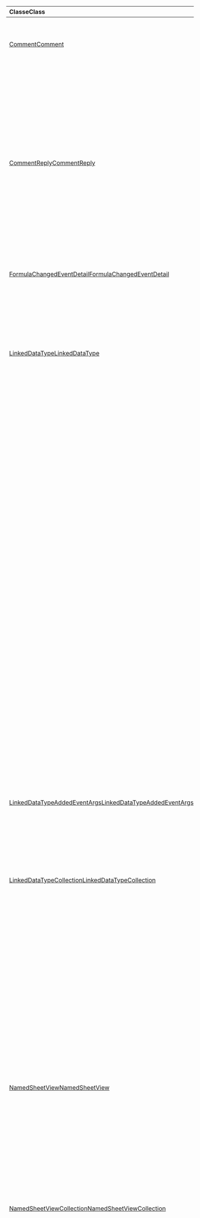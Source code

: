 | <span data-ttu-id="80b83-101">Classe</span><span class="sxs-lookup"><span data-stu-id="80b83-101">Class</span></span> | <span data-ttu-id="80b83-102">Campos</span><span class="sxs-lookup"><span data-stu-id="80b83-102">Fields</span></span> | <span data-ttu-id="80b83-103">Descrição</span><span class="sxs-lookup"><span data-stu-id="80b83-103">Description</span></span> |
|:---|:---|:---|
|[<span data-ttu-id="80b83-104">Comment</span><span class="sxs-lookup"><span data-stu-id="80b83-104">Comment</span></span>](/javascript/api/excel/excel.comment)|[<span data-ttu-id="80b83-105">assignTask(email: string)</span><span class="sxs-lookup"><span data-stu-id="80b83-105">assignTask(email: string)</span></span>](/javascript/api/excel/excel.comment#assigntask-email-)|<span data-ttu-id="80b83-106">Atribui a tarefa anexada ao comentário ao usuário determinado como o único destinatário.</span><span class="sxs-lookup"><span data-stu-id="80b83-106">Assigns the task attached to the comment to the given user as the sole assignee.</span></span>|
||[<span data-ttu-id="80b83-107">getTask()</span><span class="sxs-lookup"><span data-stu-id="80b83-107">getTask()</span></span>](/javascript/api/excel/excel.comment#gettask--)|<span data-ttu-id="80b83-108">Obtém a tarefa associada a este comentário.</span><span class="sxs-lookup"><span data-stu-id="80b83-108">Gets the task associated with this comment.</span></span>|
||[<span data-ttu-id="80b83-109">getTaskOrNullObject()</span><span class="sxs-lookup"><span data-stu-id="80b83-109">getTaskOrNullObject()</span></span>](/javascript/api/excel/excel.comment#gettaskornullobject--)|<span data-ttu-id="80b83-110">Obtém a tarefa associada a este comentário.</span><span class="sxs-lookup"><span data-stu-id="80b83-110">Gets the task associated with this comment.</span></span>|
|[<span data-ttu-id="80b83-111">CommentReply</span><span class="sxs-lookup"><span data-stu-id="80b83-111">CommentReply</span></span>](/javascript/api/excel/excel.commentreply)|[<span data-ttu-id="80b83-112">assignTask(email: string)</span><span class="sxs-lookup"><span data-stu-id="80b83-112">assignTask(email: string)</span></span>](/javascript/api/excel/excel.commentreply#assigntask-email-)|<span data-ttu-id="80b83-113">Atribui a tarefa anexada ao comentário ao usuário determinado como o único destinatário.</span><span class="sxs-lookup"><span data-stu-id="80b83-113">Assigns the task attached to the comment to the given user as the sole assignee.</span></span>|
||[<span data-ttu-id="80b83-114">getTask()</span><span class="sxs-lookup"><span data-stu-id="80b83-114">getTask()</span></span>](/javascript/api/excel/excel.commentreply#gettask--)|<span data-ttu-id="80b83-115">Obtém a tarefa associada a este comentário.</span><span class="sxs-lookup"><span data-stu-id="80b83-115">Gets the task associated with this comment.</span></span>|
||[<span data-ttu-id="80b83-116">getTaskOrNullObject()</span><span class="sxs-lookup"><span data-stu-id="80b83-116">getTaskOrNullObject()</span></span>](/javascript/api/excel/excel.commentreply#gettaskornullobject--)|<span data-ttu-id="80b83-117">Obtém a tarefa associada a este comentário.</span><span class="sxs-lookup"><span data-stu-id="80b83-117">Gets the task associated with this comment.</span></span>|
|[<span data-ttu-id="80b83-118">FormulaChangedEventDetail</span><span class="sxs-lookup"><span data-stu-id="80b83-118">FormulaChangedEventDetail</span></span>](/javascript/api/excel/excel.formulachangedeventdetail)|[<span data-ttu-id="80b83-119">cellAddress</span><span class="sxs-lookup"><span data-stu-id="80b83-119">cellAddress</span></span>](/javascript/api/excel/excel.formulachangedeventdetail#celladdress)|<span data-ttu-id="80b83-120">O endereço da célula que contém a fórmula alterada.</span><span class="sxs-lookup"><span data-stu-id="80b83-120">The address of the cell that contains the changed formula.</span></span>|
||[<span data-ttu-id="80b83-121">previousFormula</span><span class="sxs-lookup"><span data-stu-id="80b83-121">previousFormula</span></span>](/javascript/api/excel/excel.formulachangedeventdetail#previousformula)|<span data-ttu-id="80b83-122">Representa a fórmula anterior, antes de ter sido alterada.</span><span class="sxs-lookup"><span data-stu-id="80b83-122">Represents the previous formula, before it was changed.</span></span>|
|[<span data-ttu-id="80b83-123">LinkedDataType</span><span class="sxs-lookup"><span data-stu-id="80b83-123">LinkedDataType</span></span>](/javascript/api/excel/excel.linkeddatatype)|[<span data-ttu-id="80b83-124">dataProvider</span><span class="sxs-lookup"><span data-stu-id="80b83-124">dataProvider</span></span>](/javascript/api/excel/excel.linkeddatatype#dataprovider)|<span data-ttu-id="80b83-125">O nome do provedor de dados para o tipo de dados vinculado.</span><span class="sxs-lookup"><span data-stu-id="80b83-125">The name of the data provider for the linked data type.</span></span>|
||[<span data-ttu-id="80b83-126">lastRefreshed</span><span class="sxs-lookup"><span data-stu-id="80b83-126">lastRefreshed</span></span>](/javascript/api/excel/excel.linkeddatatype#lastrefreshed)|<span data-ttu-id="80b83-127">A data e a hora do fuso horário local desde que a agenda foi aberta quando o tipo de dados vinculados foi atualizado pela última vez.</span><span class="sxs-lookup"><span data-stu-id="80b83-127">The local time-zone date and time since the workbook was opened when the linked data type was last refreshed.</span></span>|
||[<span data-ttu-id="80b83-128">name</span><span class="sxs-lookup"><span data-stu-id="80b83-128">name</span></span>](/javascript/api/excel/excel.linkeddatatype#name)|<span data-ttu-id="80b83-129">O nome do tipo de dados vinculados.</span><span class="sxs-lookup"><span data-stu-id="80b83-129">The name of the linked data type.</span></span>|
||[<span data-ttu-id="80b83-130">periodicRefreshInterval</span><span class="sxs-lookup"><span data-stu-id="80b83-130">periodicRefreshInterval</span></span>](/javascript/api/excel/excel.linkeddatatype#periodicrefreshinterval)|<span data-ttu-id="80b83-131">A frequência, em segundos, na qual o tipo de dados vinculados é atualizado se `refreshMode` estiver definido como "Periódico".</span><span class="sxs-lookup"><span data-stu-id="80b83-131">The frequency, in seconds, at which the linked data type is refreshed if `refreshMode` is set to "Periodic".</span></span>|
||[<span data-ttu-id="80b83-132">refreshMode</span><span class="sxs-lookup"><span data-stu-id="80b83-132">refreshMode</span></span>](/javascript/api/excel/excel.linkeddatatype#refreshmode)|<span data-ttu-id="80b83-133">O mecanismo pelo qual os dados para o tipo de dados vinculados são recuperados.</span><span class="sxs-lookup"><span data-stu-id="80b83-133">The mechanism by which the data for the linked data type is retrieved.</span></span>|
||[<span data-ttu-id="80b83-134">serviceId</span><span class="sxs-lookup"><span data-stu-id="80b83-134">serviceId</span></span>](/javascript/api/excel/excel.linkeddatatype#serviceid)|<span data-ttu-id="80b83-135">A ID exclusiva do tipo de dados vinculados.</span><span class="sxs-lookup"><span data-stu-id="80b83-135">The unique id of the linked data type.</span></span>|
||[<span data-ttu-id="80b83-136">supportedRefreshModes</span><span class="sxs-lookup"><span data-stu-id="80b83-136">supportedRefreshModes</span></span>](/javascript/api/excel/excel.linkeddatatype#supportedrefreshmodes)|<span data-ttu-id="80b83-137">Retorna uma matriz com todos os modos de atualização suportados pelo tipo de dados vinculados.</span><span class="sxs-lookup"><span data-stu-id="80b83-137">Returns an array with all the refresh modes supported by the linked data type.</span></span>|
||[<span data-ttu-id="80b83-138">requestRefresh()</span><span class="sxs-lookup"><span data-stu-id="80b83-138">requestRefresh()</span></span>](/javascript/api/excel/excel.linkeddatatype#requestrefresh--)|<span data-ttu-id="80b83-139">Faz uma solicitação para atualizar o tipo de dados vinculados.</span><span class="sxs-lookup"><span data-stu-id="80b83-139">Makes a request to refresh the linked data type.</span></span>|
||[<span data-ttu-id="80b83-140">requestSetRefreshMode(refreshMode: Excel.LinkedDataTypeRefreshMode)</span><span class="sxs-lookup"><span data-stu-id="80b83-140">requestSetRefreshMode(refreshMode: Excel.LinkedDataTypeRefreshMode)</span></span>](/javascript/api/excel/excel.linkeddatatype#requestsetrefreshmode-refreshmode-)|<span data-ttu-id="80b83-141">Faz uma solicitação para alterar o modo de atualização para esse tipo de dados vinculados.</span><span class="sxs-lookup"><span data-stu-id="80b83-141">Makes a request to change the refresh mode for this linked data type.</span></span>|
|[<span data-ttu-id="80b83-142">LinkedDataTypeAddedEventArgs</span><span class="sxs-lookup"><span data-stu-id="80b83-142">LinkedDataTypeAddedEventArgs</span></span>](/javascript/api/excel/excel.linkeddatatypeaddedeventargs)|[<span data-ttu-id="80b83-143">serviceId</span><span class="sxs-lookup"><span data-stu-id="80b83-143">serviceId</span></span>](/javascript/api/excel/excel.linkeddatatypeaddedeventargs#serviceid)|<span data-ttu-id="80b83-144">A ID exclusiva do novo tipo de dados vinculados.</span><span class="sxs-lookup"><span data-stu-id="80b83-144">The unique id of the new linked data type.</span></span>|
||[<span data-ttu-id="80b83-145">source</span><span class="sxs-lookup"><span data-stu-id="80b83-145">source</span></span>](/javascript/api/excel/excel.linkeddatatypeaddedeventargs#source)|<span data-ttu-id="80b83-146">Obtém a origem do evento.</span><span class="sxs-lookup"><span data-stu-id="80b83-146">Gets the source of the event.</span></span>|
||[<span data-ttu-id="80b83-147">tipo</span><span class="sxs-lookup"><span data-stu-id="80b83-147">type</span></span>](/javascript/api/excel/excel.linkeddatatypeaddedeventargs#type)|<span data-ttu-id="80b83-148">Obtém o tipo do evento.</span><span class="sxs-lookup"><span data-stu-id="80b83-148">Gets the type of the event.</span></span>|
|[<span data-ttu-id="80b83-149">LinkedDataTypeCollection</span><span class="sxs-lookup"><span data-stu-id="80b83-149">LinkedDataTypeCollection</span></span>](/javascript/api/excel/excel.linkeddatatypecollection)|[<span data-ttu-id="80b83-150">getCount()</span><span class="sxs-lookup"><span data-stu-id="80b83-150">getCount()</span></span>](/javascript/api/excel/excel.linkeddatatypecollection#getcount--)|<span data-ttu-id="80b83-151">Obtém o número de tipos de dados vinculados na coleção.</span><span class="sxs-lookup"><span data-stu-id="80b83-151">Gets the number of linked data types in the collection.</span></span>|
||[<span data-ttu-id="80b83-152">getItem(key: number)</span><span class="sxs-lookup"><span data-stu-id="80b83-152">getItem(key: number)</span></span>](/javascript/api/excel/excel.linkeddatatypecollection#getitem-key-)|<span data-ttu-id="80b83-153">Obtém um tipo de dados vinculados por ID de serviço.</span><span class="sxs-lookup"><span data-stu-id="80b83-153">Gets a linked data type by service id.</span></span>|
||[<span data-ttu-id="80b83-154">getItemAt(index: number)</span><span class="sxs-lookup"><span data-stu-id="80b83-154">getItemAt(index: number)</span></span>](/javascript/api/excel/excel.linkeddatatypecollection#getitemat-index-)|<span data-ttu-id="80b83-155">Obtém um tipo de dados vinculados pelo índice na coleção.</span><span class="sxs-lookup"><span data-stu-id="80b83-155">Gets a linked data type by its index in the collection.</span></span>|
||[<span data-ttu-id="80b83-156">getItemOrNullObject(key: number)</span><span class="sxs-lookup"><span data-stu-id="80b83-156">getItemOrNullObject(key: number)</span></span>](/javascript/api/excel/excel.linkeddatatypecollection#getitemornullobject-key-)|<span data-ttu-id="80b83-157">Obtém um tipo de dados vinculados por id.</span><span class="sxs-lookup"><span data-stu-id="80b83-157">Gets a linked data type by id.</span></span>|
||[<span data-ttu-id="80b83-158">items</span><span class="sxs-lookup"><span data-stu-id="80b83-158">items</span></span>](/javascript/api/excel/excel.linkeddatatypecollection#items)|<span data-ttu-id="80b83-159">Obtém os itens filhos carregados nesta coleção.</span><span class="sxs-lookup"><span data-stu-id="80b83-159">Gets the loaded child items in this collection.</span></span>|
||[<span data-ttu-id="80b83-160">requestRefreshAll()</span><span class="sxs-lookup"><span data-stu-id="80b83-160">requestRefreshAll()</span></span>](/javascript/api/excel/excel.linkeddatatypecollection#requestrefreshall--)|<span data-ttu-id="80b83-161">Faz uma solicitação para atualizar todos os tipos de dados vinculados na coleção.</span><span class="sxs-lookup"><span data-stu-id="80b83-161">Makes a request to refresh all the linked data types in the collection.</span></span>|
|[<span data-ttu-id="80b83-162">NamedSheetView</span><span class="sxs-lookup"><span data-stu-id="80b83-162">NamedSheetView</span></span>](/javascript/api/excel/excel.namedsheetview)|[<span data-ttu-id="80b83-163">activate()</span><span class="sxs-lookup"><span data-stu-id="80b83-163">activate()</span></span>](/javascript/api/excel/excel.namedsheetview#activate--)|<span data-ttu-id="80b83-164">Ativa esse modo de exibição de planilha.</span><span class="sxs-lookup"><span data-stu-id="80b83-164">Activates this sheet view.</span></span>|
||[<span data-ttu-id="80b83-165">delete()</span><span class="sxs-lookup"><span data-stu-id="80b83-165">delete()</span></span>](/javascript/api/excel/excel.namedsheetview#delete--)|<span data-ttu-id="80b83-166">Remove a exibição de planilha da planilha.</span><span class="sxs-lookup"><span data-stu-id="80b83-166">Removes the sheet view from the worksheet.</span></span>|
||[<span data-ttu-id="80b83-167">duplicate(name?: string)</span><span class="sxs-lookup"><span data-stu-id="80b83-167">duplicate(name?: string)</span></span>](/javascript/api/excel/excel.namedsheetview#duplicate-name-)|<span data-ttu-id="80b83-168">Cria uma cópia dessa exibição de planilha.</span><span class="sxs-lookup"><span data-stu-id="80b83-168">Creates a copy of this sheet view.</span></span>|
||[<span data-ttu-id="80b83-169">name</span><span class="sxs-lookup"><span data-stu-id="80b83-169">name</span></span>](/javascript/api/excel/excel.namedsheetview#name)|<span data-ttu-id="80b83-170">Obtém ou define o nome do exibição de planilha.</span><span class="sxs-lookup"><span data-stu-id="80b83-170">Gets or sets the name of the sheet view.</span></span>|
|[<span data-ttu-id="80b83-171">NamedSheetViewCollection</span><span class="sxs-lookup"><span data-stu-id="80b83-171">NamedSheetViewCollection</span></span>](/javascript/api/excel/excel.namedsheetviewcollection)|[<span data-ttu-id="80b83-172">add(name: string)</span><span class="sxs-lookup"><span data-stu-id="80b83-172">add(name: string)</span></span>](/javascript/api/excel/excel.namedsheetviewcollection#add-name-)|<span data-ttu-id="80b83-173">Cria um novo exibição de planilha com o nome determinado.</span><span class="sxs-lookup"><span data-stu-id="80b83-173">Creates a new sheet view with the given name.</span></span>|
||[<span data-ttu-id="80b83-174">enterTemporary()</span><span class="sxs-lookup"><span data-stu-id="80b83-174">enterTemporary()</span></span>](/javascript/api/excel/excel.namedsheetviewcollection#entertemporary--)|<span data-ttu-id="80b83-175">Cria e ativa um novo modo de exibição de planilha temporária.</span><span class="sxs-lookup"><span data-stu-id="80b83-175">Creates and activates a new temporary sheet view.</span></span>|
||[<span data-ttu-id="80b83-176">exit()</span><span class="sxs-lookup"><span data-stu-id="80b83-176">exit()</span></span>](/javascript/api/excel/excel.namedsheetviewcollection#exit--)|<span data-ttu-id="80b83-177">Sai da exibição de planilha ativa no momento.</span><span class="sxs-lookup"><span data-stu-id="80b83-177">Exits the currently active sheet view.</span></span>|
||[<span data-ttu-id="80b83-178">getActive()</span><span class="sxs-lookup"><span data-stu-id="80b83-178">getActive()</span></span>](/javascript/api/excel/excel.namedsheetviewcollection#getactive--)|<span data-ttu-id="80b83-179">Obtém o atual exibição de planilha ativa da planilha.</span><span class="sxs-lookup"><span data-stu-id="80b83-179">Gets the worksheet's currently active sheet view.</span></span>|
||[<span data-ttu-id="80b83-180">getCount()</span><span class="sxs-lookup"><span data-stu-id="80b83-180">getCount()</span></span>](/javascript/api/excel/excel.namedsheetviewcollection#getcount--)|<span data-ttu-id="80b83-181">Obtém o número de exibições de planilha nesta planilha.</span><span class="sxs-lookup"><span data-stu-id="80b83-181">Gets the number of sheet views in this worksheet.</span></span>|
||[<span data-ttu-id="80b83-182">getItem(key: string)</span><span class="sxs-lookup"><span data-stu-id="80b83-182">getItem(key: string)</span></span>](/javascript/api/excel/excel.namedsheetviewcollection#getitem-key-)|<span data-ttu-id="80b83-183">Obtém um exibição de planilha usando seu nome.</span><span class="sxs-lookup"><span data-stu-id="80b83-183">Gets a sheet view using its name.</span></span>|
||[<span data-ttu-id="80b83-184">getItemAt(index: number)</span><span class="sxs-lookup"><span data-stu-id="80b83-184">getItemAt(index: number)</span></span>](/javascript/api/excel/excel.namedsheetviewcollection#getitemat-index-)|<span data-ttu-id="80b83-185">Obtém um exibição de planilha pelo índice na coleção.</span><span class="sxs-lookup"><span data-stu-id="80b83-185">Gets a sheet view by its index in the collection.</span></span>|
||[<span data-ttu-id="80b83-186">items</span><span class="sxs-lookup"><span data-stu-id="80b83-186">items</span></span>](/javascript/api/excel/excel.namedsheetviewcollection#items)|<span data-ttu-id="80b83-187">Obtém os itens filhos carregados nesta coleção.</span><span class="sxs-lookup"><span data-stu-id="80b83-187">Gets the loaded child items in this collection.</span></span>|
|[<span data-ttu-id="80b83-188">PivotLayout</span><span class="sxs-lookup"><span data-stu-id="80b83-188">PivotLayout</span></span>](/javascript/api/excel/excel.pivotlayout)|[<span data-ttu-id="80b83-189">altTextDescription</span><span class="sxs-lookup"><span data-stu-id="80b83-189">altTextDescription</span></span>](/javascript/api/excel/excel.pivotlayout#alttextdescription)|<span data-ttu-id="80b83-190">A descrição de texto alt da tabela dinâmica.</span><span class="sxs-lookup"><span data-stu-id="80b83-190">The alt text description of the PivotTable.</span></span>|
||[<span data-ttu-id="80b83-191">altTextTitle</span><span class="sxs-lookup"><span data-stu-id="80b83-191">altTextTitle</span></span>](/javascript/api/excel/excel.pivotlayout#alttexttitle)|<span data-ttu-id="80b83-192">O título do texto alt da tabela dinâmica.</span><span class="sxs-lookup"><span data-stu-id="80b83-192">The alt text title of the PivotTable.</span></span>|
||[<span data-ttu-id="80b83-193">displayBlankLineAfterEachItem(display: boolean)</span><span class="sxs-lookup"><span data-stu-id="80b83-193">displayBlankLineAfterEachItem(display: boolean)</span></span>](/javascript/api/excel/excel.pivotlayout#displayblanklineaftereachitem-display-)|<span data-ttu-id="80b83-194">Define se uma linha em branco deve ou não ser exibida após cada item.</span><span class="sxs-lookup"><span data-stu-id="80b83-194">Sets whether or not to display a blank line after each item.</span></span>|
||[<span data-ttu-id="80b83-195">emptyCellText</span><span class="sxs-lookup"><span data-stu-id="80b83-195">emptyCellText</span></span>](/javascript/api/excel/excel.pivotlayout#emptycelltext)|<span data-ttu-id="80b83-196">O texto que é preenchido automaticamente em qualquer célula vazia na tabela dinâmica se `fillEmptyCells == true` .</span><span class="sxs-lookup"><span data-stu-id="80b83-196">The text that is automatically filled into any empty cell in the PivotTable if `fillEmptyCells == true`.</span></span>|
||[<span data-ttu-id="80b83-197">fillEmptyCells</span><span class="sxs-lookup"><span data-stu-id="80b83-197">fillEmptyCells</span></span>](/javascript/api/excel/excel.pivotlayout#fillemptycells)|<span data-ttu-id="80b83-198">Especifica se as células vazias na tabela dinâmica devem ser preenchidas com o `emptyCellText` valor de .</span><span class="sxs-lookup"><span data-stu-id="80b83-198">Specifies whether empty cells in the PivotTable should be populated with the `emptyCellText`.</span></span>|
||[<span data-ttu-id="80b83-199">getCell(dataHierarchy: DataPivotHierarchy \| string, rowItems: Array<PivotItem \| string>, columnItems: Array<PivotItem \| string>)</span><span class="sxs-lookup"><span data-stu-id="80b83-199">getCell(dataHierarchy: DataPivotHierarchy \| string, rowItems: Array<PivotItem \| string>, columnItems: Array<PivotItem \| string>)</span></span>](/javascript/api/excel/excel.pivotlayout#getcell-datahierarchy--rowitems--columnitems-)|<span data-ttu-id="80b83-200">Obtém uma célula exclusiva na tabela dinâmica com base em uma hierarquia de dados, bem como os itens de linha e coluna de suas respectivas hierarquias.</span><span class="sxs-lookup"><span data-stu-id="80b83-200">Gets a unique cell in the PivotTable based on a data hierarchy and the row and column items of their respective hierarchies.</span></span>|
||[<span data-ttu-id="80b83-201">pivotStyle</span><span class="sxs-lookup"><span data-stu-id="80b83-201">pivotStyle</span></span>](/javascript/api/excel/excel.pivotlayout#pivotstyle)|<span data-ttu-id="80b83-202">O estilo aplicado à tabela dinâmica.</span><span class="sxs-lookup"><span data-stu-id="80b83-202">The style applied to the PivotTable.</span></span>|
||[<span data-ttu-id="80b83-203">repeatAllItemLabels(repeatLabels: boolean)</span><span class="sxs-lookup"><span data-stu-id="80b83-203">repeatAllItemLabels(repeatLabels: boolean)</span></span>](/javascript/api/excel/excel.pivotlayout#repeatallitemlabels-repeatlabels-)|<span data-ttu-id="80b83-204">Define a configuração "repetir todos os rótulos de item" em todos os campos da tabela dinâmica.</span><span class="sxs-lookup"><span data-stu-id="80b83-204">Sets the "repeat all item labels" setting across all fields in the PivotTable.</span></span>|
||[<span data-ttu-id="80b83-205">setStyle(style: string \| PivotTableStyle \| BuiltInPivotTableStyle)</span><span class="sxs-lookup"><span data-stu-id="80b83-205">setStyle(style: string \| PivotTableStyle \| BuiltInPivotTableStyle)</span></span>](/javascript/api/excel/excel.pivotlayout#setstyle-style-)|<span data-ttu-id="80b83-206">Define o estilo aplicado à tabela dinâmica.</span><span class="sxs-lookup"><span data-stu-id="80b83-206">Sets the style applied to the PivotTable.</span></span>|
||[<span data-ttu-id="80b83-207">showFieldHeaders</span><span class="sxs-lookup"><span data-stu-id="80b83-207">showFieldHeaders</span></span>](/javascript/api/excel/excel.pivotlayout#showfieldheaders)|<span data-ttu-id="80b83-208">Especifica se a Tabela Dinâmica exibirá os headers de campo (legendas de campo e lista de lista de inspeções de filtro).</span><span class="sxs-lookup"><span data-stu-id="80b83-208">Specifies whether the PivotTable displays field headers (field captions and filter drop-downs).</span></span>|
|[<span data-ttu-id="80b83-209">PivotTable</span><span class="sxs-lookup"><span data-stu-id="80b83-209">PivotTable</span></span>](/javascript/api/excel/excel.pivottable)|[<span data-ttu-id="80b83-210">refreshOnOpen</span><span class="sxs-lookup"><span data-stu-id="80b83-210">refreshOnOpen</span></span>](/javascript/api/excel/excel.pivottable#refreshonopen)|<span data-ttu-id="80b83-211">Especifica se a tabela dinâmica será atualizada quando a agenda for aberta.</span><span class="sxs-lookup"><span data-stu-id="80b83-211">Specifies whether the PivotTable refreshes when the workbook opens.</span></span>|
|[<span data-ttu-id="80b83-212">Range</span><span class="sxs-lookup"><span data-stu-id="80b83-212">Range</span></span>](/javascript/api/excel/excel.range)|[<span data-ttu-id="80b83-213">getPrecedents()</span><span class="sxs-lookup"><span data-stu-id="80b83-213">getPrecedents()</span></span>](/javascript/api/excel/excel.range#getprecedents--)|<span data-ttu-id="80b83-214">Retorna um objeto que representa o intervalo que contém todos os precedentes de uma célula na mesma planilha ou `WorkbookRangeAreas` em várias planilhas.</span><span class="sxs-lookup"><span data-stu-id="80b83-214">Returns a `WorkbookRangeAreas` object that represents the range containing all the precedents of a cell in same worksheet or in multiple worksheets.</span></span>|
|[<span data-ttu-id="80b83-215">RefreshModeChangedEventArgs</span><span class="sxs-lookup"><span data-stu-id="80b83-215">RefreshModeChangedEventArgs</span></span>](/javascript/api/excel/excel.refreshmodechangedeventargs)|[<span data-ttu-id="80b83-216">refreshMode</span><span class="sxs-lookup"><span data-stu-id="80b83-216">refreshMode</span></span>](/javascript/api/excel/excel.refreshmodechangedeventargs#refreshmode)|<span data-ttu-id="80b83-217">O modo de atualização de tipo de dados vinculados.</span><span class="sxs-lookup"><span data-stu-id="80b83-217">The linked data type refresh mode.</span></span>|
||[<span data-ttu-id="80b83-218">serviceId</span><span class="sxs-lookup"><span data-stu-id="80b83-218">serviceId</span></span>](/javascript/api/excel/excel.refreshmodechangedeventargs#serviceid)|<span data-ttu-id="80b83-219">A ID exclusiva do objeto cujo modo de atualização foi alterado.</span><span class="sxs-lookup"><span data-stu-id="80b83-219">The unique id of the object whose refresh mode was changed.</span></span>|
||[<span data-ttu-id="80b83-220">source</span><span class="sxs-lookup"><span data-stu-id="80b83-220">source</span></span>](/javascript/api/excel/excel.refreshmodechangedeventargs#source)|<span data-ttu-id="80b83-221">Obtém a origem do evento.</span><span class="sxs-lookup"><span data-stu-id="80b83-221">Gets the source of the event.</span></span>|
||[<span data-ttu-id="80b83-222">tipo</span><span class="sxs-lookup"><span data-stu-id="80b83-222">type</span></span>](/javascript/api/excel/excel.refreshmodechangedeventargs#type)|<span data-ttu-id="80b83-223">Obtém o tipo do evento.</span><span class="sxs-lookup"><span data-stu-id="80b83-223">Gets the type of the event.</span></span>|
|[<span data-ttu-id="80b83-224">RefreshRequestCompletedEventArgs</span><span class="sxs-lookup"><span data-stu-id="80b83-224">RefreshRequestCompletedEventArgs</span></span>](/javascript/api/excel/excel.refreshrequestcompletedeventargs)|[<span data-ttu-id="80b83-225">atualizado</span><span class="sxs-lookup"><span data-stu-id="80b83-225">refreshed</span></span>](/javascript/api/excel/excel.refreshrequestcompletedeventargs#refreshed)|<span data-ttu-id="80b83-226">Indica se a solicitação de atualização foi bem-sucedida.</span><span class="sxs-lookup"><span data-stu-id="80b83-226">Indicates if the request to refresh was successful.</span></span>|
||[<span data-ttu-id="80b83-227">serviceId</span><span class="sxs-lookup"><span data-stu-id="80b83-227">serviceId</span></span>](/javascript/api/excel/excel.refreshrequestcompletedeventargs#serviceid)|<span data-ttu-id="80b83-228">A ID exclusiva do objeto cuja solicitação de atualização foi concluída.</span><span class="sxs-lookup"><span data-stu-id="80b83-228">The unique id of the object whose refresh request was completed.</span></span>|
||[<span data-ttu-id="80b83-229">source</span><span class="sxs-lookup"><span data-stu-id="80b83-229">source</span></span>](/javascript/api/excel/excel.refreshrequestcompletedeventargs#source)|<span data-ttu-id="80b83-230">Obtém a origem do evento.</span><span class="sxs-lookup"><span data-stu-id="80b83-230">Gets the source of the event.</span></span>|
||[<span data-ttu-id="80b83-231">tipo</span><span class="sxs-lookup"><span data-stu-id="80b83-231">type</span></span>](/javascript/api/excel/excel.refreshrequestcompletedeventargs#type)|<span data-ttu-id="80b83-232">Obtém o tipo do evento.</span><span class="sxs-lookup"><span data-stu-id="80b83-232">Gets the type of the event.</span></span>|
||[<span data-ttu-id="80b83-233">warnings</span><span class="sxs-lookup"><span data-stu-id="80b83-233">warnings</span></span>](/javascript/api/excel/excel.refreshrequestcompletedeventargs#warnings)|<span data-ttu-id="80b83-234">Uma matriz que contém todos os avisos gerados a partir da solicitação de atualização.</span><span class="sxs-lookup"><span data-stu-id="80b83-234">An array that contains any warnings generated from the refresh request.</span></span>|
|[<span data-ttu-id="80b83-235">ShapeCollection</span><span class="sxs-lookup"><span data-stu-id="80b83-235">ShapeCollection</span></span>](/javascript/api/excel/excel.shapecollection)|[<span data-ttu-id="80b83-236">addSvg(xml: string)</span><span class="sxs-lookup"><span data-stu-id="80b83-236">addSvg(xml: string)</span></span>](/javascript/api/excel/excel.shapecollection#addsvg-xml-)|<span data-ttu-id="80b83-237">Cria um gráfico vetorial escalável (SVG) de uma cadeia de caracteres XML e a adiciona à planilha.</span><span class="sxs-lookup"><span data-stu-id="80b83-237">Creates a scalable vector graphic (SVG) from an XML string and adds it to the worksheet.</span></span>|
|[<span data-ttu-id="80b83-238">Segmentação de dados</span><span class="sxs-lookup"><span data-stu-id="80b83-238">Slicer</span></span>](/javascript/api/excel/excel.slicer)|[<span data-ttu-id="80b83-239">nameInFormula</span><span class="sxs-lookup"><span data-stu-id="80b83-239">nameInFormula</span></span>](/javascript/api/excel/excel.slicer#nameinformula)|<span data-ttu-id="80b83-240">Representa o nome da segmentação de dados usada na fórmula.</span><span class="sxs-lookup"><span data-stu-id="80b83-240">Represents the slicer name used in the formula.</span></span>|
||[<span data-ttu-id="80b83-241">slicerStyle</span><span class="sxs-lookup"><span data-stu-id="80b83-241">slicerStyle</span></span>](/javascript/api/excel/excel.slicer#slicerstyle)|<span data-ttu-id="80b83-242">O estilo aplicado à Slicer.</span><span class="sxs-lookup"><span data-stu-id="80b83-242">The style applied to the Slicer.</span></span>|
||[<span data-ttu-id="80b83-243">setStyle(style: string \| SlicerStyle \| BuiltInSlicerStyle)</span><span class="sxs-lookup"><span data-stu-id="80b83-243">setStyle(style: string \| SlicerStyle \| BuiltInSlicerStyle)</span></span>](/javascript/api/excel/excel.slicer#setstyle-style-)|<span data-ttu-id="80b83-244">Define o estilo aplicado à slicer.</span><span class="sxs-lookup"><span data-stu-id="80b83-244">Sets the style applied to the slicer.</span></span>|
|[<span data-ttu-id="80b83-245">Table</span><span class="sxs-lookup"><span data-stu-id="80b83-245">Table</span></span>](/javascript/api/excel/excel.table)|[<span data-ttu-id="80b83-246">clearStyle()</span><span class="sxs-lookup"><span data-stu-id="80b83-246">clearStyle()</span></span>](/javascript/api/excel/excel.table#clearstyle--)|<span data-ttu-id="80b83-247">Altera a tabela para usar o estilo de tabela padrão.</span><span class="sxs-lookup"><span data-stu-id="80b83-247">Changes the table to use the default table style.</span></span>|
||[<span data-ttu-id="80b83-248">onFiltered</span><span class="sxs-lookup"><span data-stu-id="80b83-248">onFiltered</span></span>](/javascript/api/excel/excel.table#onfiltered)|<span data-ttu-id="80b83-249">Ocorre quando o filtro é aplicado em uma tabela específica.</span><span class="sxs-lookup"><span data-stu-id="80b83-249">Occurs when filter is applied on a specific table.</span></span>|
||[<span data-ttu-id="80b83-250">tableStyle</span><span class="sxs-lookup"><span data-stu-id="80b83-250">tableStyle</span></span>](/javascript/api/excel/excel.table#tablestyle)|<span data-ttu-id="80b83-251">O estilo aplicado à tabela.</span><span class="sxs-lookup"><span data-stu-id="80b83-251">The style applied to the Table.</span></span>|
||[<span data-ttu-id="80b83-252">setStyle(style: string \| TableStyle \| BuiltInTableStyle)</span><span class="sxs-lookup"><span data-stu-id="80b83-252">setStyle(style: string \| TableStyle \| BuiltInTableStyle)</span></span>](/javascript/api/excel/excel.table#setstyle-style-)|<span data-ttu-id="80b83-253">Define o estilo aplicado à tabela.</span><span class="sxs-lookup"><span data-stu-id="80b83-253">Sets the style applied to the table.</span></span>|
|[<span data-ttu-id="80b83-254">TableCollection</span><span class="sxs-lookup"><span data-stu-id="80b83-254">TableCollection</span></span>](/javascript/api/excel/excel.tablecollection)|[<span data-ttu-id="80b83-255">onFiltered</span><span class="sxs-lookup"><span data-stu-id="80b83-255">onFiltered</span></span>](/javascript/api/excel/excel.tablecollection#onfiltered)|<span data-ttu-id="80b83-256">Ocorre quando o filtro é aplicado em uma tabela localizada em uma pasta de trabalho ou em uma planilha.</span><span class="sxs-lookup"><span data-stu-id="80b83-256">Occurs when filter is applied on any table in a workbook, or a worksheet.</span></span>|
|[<span data-ttu-id="80b83-257">TableFilteredEventArgs</span><span class="sxs-lookup"><span data-stu-id="80b83-257">TableFilteredEventArgs</span></span>](/javascript/api/excel/excel.tablefilteredeventargs)|[<span data-ttu-id="80b83-258">tableId</span><span class="sxs-lookup"><span data-stu-id="80b83-258">tableId</span></span>](/javascript/api/excel/excel.tablefilteredeventargs#tableid)|<span data-ttu-id="80b83-259">Obtém a id da tabela na qual o filtro é aplicado.</span><span class="sxs-lookup"><span data-stu-id="80b83-259">Gets the id of the table in which the filter is applied.</span></span>|
||[<span data-ttu-id="80b83-260">tipo</span><span class="sxs-lookup"><span data-stu-id="80b83-260">type</span></span>](/javascript/api/excel/excel.tablefilteredeventargs#type)|<span data-ttu-id="80b83-261">Obtém o tipo do evento.</span><span class="sxs-lookup"><span data-stu-id="80b83-261">Gets the type of the event.</span></span>|
||[<span data-ttu-id="80b83-262">worksheetId</span><span class="sxs-lookup"><span data-stu-id="80b83-262">worksheetId</span></span>](/javascript/api/excel/excel.tablefilteredeventargs#worksheetid)|<span data-ttu-id="80b83-263">Obtém o id da planilha que contém a tabela.</span><span class="sxs-lookup"><span data-stu-id="80b83-263">Gets the id of the worksheet which contains the table.</span></span>|
|[<span data-ttu-id="80b83-264">Tarefa</span><span class="sxs-lookup"><span data-stu-id="80b83-264">Task</span></span>](/javascript/api/excel/excel.task)|[<span data-ttu-id="80b83-265">addAssignee(email: string)</span><span class="sxs-lookup"><span data-stu-id="80b83-265">addAssignee(email: string)</span></span>](/javascript/api/excel/excel.task#addassignee-email-)|<span data-ttu-id="80b83-266">Adiciona um destinatário à tarefa.</span><span class="sxs-lookup"><span data-stu-id="80b83-266">Adds an assignee to the task.</span></span>|
||[<span data-ttu-id="80b83-267">applyChanges(taskChanges: Excel.TaskChanges)</span><span class="sxs-lookup"><span data-stu-id="80b83-267">applyChanges(taskChanges: Excel.TaskChanges)</span></span>](/javascript/api/excel/excel.task#applychanges-taskchanges-)|<span data-ttu-id="80b83-268">Aplica as alterações determinadas à tarefa.</span><span class="sxs-lookup"><span data-stu-id="80b83-268">Applies the given changes to the task.</span></span>|
||[<span data-ttu-id="80b83-269">assignees</span><span class="sxs-lookup"><span data-stu-id="80b83-269">assignees</span></span>](/javascript/api/excel/excel.task#assignees)|<span data-ttu-id="80b83-270">Obtém os usuários aos quais a tarefa é atribuída.</span><span class="sxs-lookup"><span data-stu-id="80b83-270">Gets the users to whom the task is assigned.</span></span>|
||[<span data-ttu-id="80b83-271">comentário</span><span class="sxs-lookup"><span data-stu-id="80b83-271">comment</span></span>](/javascript/api/excel/excel.task#comment)|<span data-ttu-id="80b83-272">Obtém o comentário associado à tarefa.</span><span class="sxs-lookup"><span data-stu-id="80b83-272">Gets the comment associated with the task.</span></span>|
||[<span data-ttu-id="80b83-273">dueDate</span><span class="sxs-lookup"><span data-stu-id="80b83-273">dueDate</span></span>](/javascript/api/excel/excel.task#duedate)|<span data-ttu-id="80b83-274">Obtém a data e hora de vencimento da tarefa.</span><span class="sxs-lookup"><span data-stu-id="80b83-274">Gets the date and time the task is due.</span></span>|
||[<span data-ttu-id="80b83-275">historyRecords</span><span class="sxs-lookup"><span data-stu-id="80b83-275">historyRecords</span></span>](/javascript/api/excel/excel.task#historyrecords)|<span data-ttu-id="80b83-276">Obtém os registros de histórico da tarefa.</span><span class="sxs-lookup"><span data-stu-id="80b83-276">Gets the history records of the task.</span></span>|
||[<span data-ttu-id="80b83-277">id</span><span class="sxs-lookup"><span data-stu-id="80b83-277">id</span></span>](/javascript/api/excel/excel.task#id)|<span data-ttu-id="80b83-278">Obtém a id da tarefa.</span><span class="sxs-lookup"><span data-stu-id="80b83-278">Gets the id of the task.</span></span>|
||[<span data-ttu-id="80b83-279">percentComplete</span><span class="sxs-lookup"><span data-stu-id="80b83-279">percentComplete</span></span>](/javascript/api/excel/excel.task#percentcomplete)|<span data-ttu-id="80b83-280">Obtém a porcentagem de conclusão da tarefa.</span><span class="sxs-lookup"><span data-stu-id="80b83-280">Gets the completion percentage of the task.</span></span>|
||[<span data-ttu-id="80b83-281">prioridade</span><span class="sxs-lookup"><span data-stu-id="80b83-281">priority</span></span>](/javascript/api/excel/excel.task#priority)|<span data-ttu-id="80b83-282">Obtém a prioridade da tarefa.</span><span class="sxs-lookup"><span data-stu-id="80b83-282">Gets the priority of the task.</span></span>|
||[<span data-ttu-id="80b83-283">startDate</span><span class="sxs-lookup"><span data-stu-id="80b83-283">startDate</span></span>](/javascript/api/excel/excel.task#startdate)|<span data-ttu-id="80b83-284">Obtém a data e a hora em que a tarefa deve começar.</span><span class="sxs-lookup"><span data-stu-id="80b83-284">Gets the date and time the task should start.</span></span>|
||[<span data-ttu-id="80b83-285">title</span><span class="sxs-lookup"><span data-stu-id="80b83-285">title</span></span>](/javascript/api/excel/excel.task#title)|<span data-ttu-id="80b83-286">Obtém o título da tarefa.</span><span class="sxs-lookup"><span data-stu-id="80b83-286">Gets title of the task.</span></span>|
||[<span data-ttu-id="80b83-287">removeAllAssignees()</span><span class="sxs-lookup"><span data-stu-id="80b83-287">removeAllAssignees()</span></span>](/javascript/api/excel/excel.task#removeallassignees--)|<span data-ttu-id="80b83-288">Remove todos os atribuídos da tarefa.</span><span class="sxs-lookup"><span data-stu-id="80b83-288">Removes all assignees from the task.</span></span>|
||[<span data-ttu-id="80b83-289">removeAssignee(email: string)</span><span class="sxs-lookup"><span data-stu-id="80b83-289">removeAssignee(email: string)</span></span>](/javascript/api/excel/excel.task#removeassignee-email-)|<span data-ttu-id="80b83-290">Remove um destinatário da tarefa.</span><span class="sxs-lookup"><span data-stu-id="80b83-290">Removes an assignee from the task.</span></span>|
||[<span data-ttu-id="80b83-291">setPercentComplete(percentComplete: number)</span><span class="sxs-lookup"><span data-stu-id="80b83-291">setPercentComplete(percentComplete: number)</span></span>](/javascript/api/excel/excel.task#setpercentcomplete-percentcomplete-)|<span data-ttu-id="80b83-292">Altera a conclusão da tarefa.</span><span class="sxs-lookup"><span data-stu-id="80b83-292">Changes the completion of the task.</span></span>|
||[<span data-ttu-id="80b83-293">setPriority(priority: number)</span><span class="sxs-lookup"><span data-stu-id="80b83-293">setPriority(priority: number)</span></span>](/javascript/api/excel/excel.task#setpriority-priority-)|<span data-ttu-id="80b83-294">Altera a prioridade da tarefa.</span><span class="sxs-lookup"><span data-stu-id="80b83-294">Changes the priority of the task.</span></span>|
||[<span data-ttu-id="80b83-295">setStartDateAndDueDate(startDate: Date, dueDate: Date)</span><span class="sxs-lookup"><span data-stu-id="80b83-295">setStartDateAndDueDate(startDate: Date, dueDate: Date)</span></span>](/javascript/api/excel/excel.task#setstartdateandduedate-startdate--duedate-)|<span data-ttu-id="80b83-296">Altera as datas de início e de vencimento da tarefa.</span><span class="sxs-lookup"><span data-stu-id="80b83-296">Changes the start and the due dates of the task.</span></span>|
||[<span data-ttu-id="80b83-297">setTitle(title: string)</span><span class="sxs-lookup"><span data-stu-id="80b83-297">setTitle(title: string)</span></span>](/javascript/api/excel/excel.task#settitle-title-)|<span data-ttu-id="80b83-298">Altera o título da tarefa.</span><span class="sxs-lookup"><span data-stu-id="80b83-298">Changes the title of the task.</span></span>|
|[<span data-ttu-id="80b83-299">TaskChanges</span><span class="sxs-lookup"><span data-stu-id="80b83-299">TaskChanges</span></span>](/javascript/api/excel/excel.taskchanges)|[<span data-ttu-id="80b83-300">dueDate</span><span class="sxs-lookup"><span data-stu-id="80b83-300">dueDate</span></span>](/javascript/api/excel/excel.taskchanges#duedate)|<span data-ttu-id="80b83-301">Define uma nova data de vencimento para a tarefa, no fuso horário UTC.</span><span class="sxs-lookup"><span data-stu-id="80b83-301">Sets a new due date for the task, in UTC time zone.</span></span>|
||[<span data-ttu-id="80b83-302">emailsToAssign</span><span class="sxs-lookup"><span data-stu-id="80b83-302">emailsToAssign</span></span>](/javascript/api/excel/excel.taskchanges#emailstoassign)|<span data-ttu-id="80b83-303">Define endereços de email dos usuários a atribuir à tarefa.</span><span class="sxs-lookup"><span data-stu-id="80b83-303">Sets email addresses of the users to assign to the task.</span></span>|
||[<span data-ttu-id="80b83-304">emailsToUnassign</span><span class="sxs-lookup"><span data-stu-id="80b83-304">emailsToUnassign</span></span>](/javascript/api/excel/excel.taskchanges#emailstounassign)|<span data-ttu-id="80b83-305">Define endereços de email dos usuários para desaignar da tarefa.</span><span class="sxs-lookup"><span data-stu-id="80b83-305">Sets email addresses of the users to unassign from the task.</span></span>|
||[<span data-ttu-id="80b83-306">percentComplete</span><span class="sxs-lookup"><span data-stu-id="80b83-306">percentComplete</span></span>](/javascript/api/excel/excel.taskchanges#percentcomplete)|<span data-ttu-id="80b83-307">Define uma nova porcentagem de conclusão para a tarefa.</span><span class="sxs-lookup"><span data-stu-id="80b83-307">Sets a new completion percentage for the task.</span></span>|
||[<span data-ttu-id="80b83-308">prioridade</span><span class="sxs-lookup"><span data-stu-id="80b83-308">priority</span></span>](/javascript/api/excel/excel.taskchanges#priority)|<span data-ttu-id="80b83-309">Define uma nova prioridade para a tarefa.</span><span class="sxs-lookup"><span data-stu-id="80b83-309">Sets a new priority for the task.</span></span>|
||[<span data-ttu-id="80b83-310">removeAllPreviousAssignees</span><span class="sxs-lookup"><span data-stu-id="80b83-310">removeAllPreviousAssignees</span></span>](/javascript/api/excel/excel.taskchanges#removeallpreviousassignees)|<span data-ttu-id="80b83-311">Define se a alteração deve remover todos os atribuídos anteriores da tarefa.</span><span class="sxs-lookup"><span data-stu-id="80b83-311">Sets if the change should remove all previous assignees from the task.</span></span>|
||[<span data-ttu-id="80b83-312">startDate</span><span class="sxs-lookup"><span data-stu-id="80b83-312">startDate</span></span>](/javascript/api/excel/excel.taskchanges#startdate)|<span data-ttu-id="80b83-313">Define uma nova data de início para a tarefa, no fuso horário UTC.</span><span class="sxs-lookup"><span data-stu-id="80b83-313">Sets a new start date for the task, in UTC time zone.</span></span>|
||[<span data-ttu-id="80b83-314">title</span><span class="sxs-lookup"><span data-stu-id="80b83-314">title</span></span>](/javascript/api/excel/excel.taskchanges#title)|<span data-ttu-id="80b83-315">Define um novo título para a tarefa.</span><span class="sxs-lookup"><span data-stu-id="80b83-315">Sets a new title for the task.</span></span>|
|[<span data-ttu-id="80b83-316">TaskCollection</span><span class="sxs-lookup"><span data-stu-id="80b83-316">TaskCollection</span></span>](/javascript/api/excel/excel.taskcollection)|[<span data-ttu-id="80b83-317">getCount()</span><span class="sxs-lookup"><span data-stu-id="80b83-317">getCount()</span></span>](/javascript/api/excel/excel.taskcollection#getcount--)|<span data-ttu-id="80b83-318">Obtém o número de tarefas na coleção.</span><span class="sxs-lookup"><span data-stu-id="80b83-318">Gets the number of tasks in the collection.</span></span>|
||[<span data-ttu-id="80b83-319">getItem(key: string)</span><span class="sxs-lookup"><span data-stu-id="80b83-319">getItem(key: string)</span></span>](/javascript/api/excel/excel.taskcollection#getitem-key-)|<span data-ttu-id="80b83-320">Obtém uma tarefa usando sua id.</span><span class="sxs-lookup"><span data-stu-id="80b83-320">Gets a task using its id.</span></span>|
||[<span data-ttu-id="80b83-321">getItemAt(index: number)</span><span class="sxs-lookup"><span data-stu-id="80b83-321">getItemAt(index: number)</span></span>](/javascript/api/excel/excel.taskcollection#getitemat-index-)|<span data-ttu-id="80b83-322">Obtém uma tarefa pelo índice na coleção.</span><span class="sxs-lookup"><span data-stu-id="80b83-322">Gets a task by its index in the collection.</span></span>|
||[<span data-ttu-id="80b83-323">getItemOrNullObject(key: string)</span><span class="sxs-lookup"><span data-stu-id="80b83-323">getItemOrNullObject(key: string)</span></span>](/javascript/api/excel/excel.taskcollection#getitemornullobject-key-)|<span data-ttu-id="80b83-324">Obtém uma tarefa usando sua id.</span><span class="sxs-lookup"><span data-stu-id="80b83-324">Gets a task using its id.</span></span>|
||[<span data-ttu-id="80b83-325">items</span><span class="sxs-lookup"><span data-stu-id="80b83-325">items</span></span>](/javascript/api/excel/excel.taskcollection#items)|<span data-ttu-id="80b83-326">Obtém os itens filhos carregados nesta coleção.</span><span class="sxs-lookup"><span data-stu-id="80b83-326">Gets the loaded child items in this collection.</span></span>|
|[<span data-ttu-id="80b83-327">TaskHistoryRecord</span><span class="sxs-lookup"><span data-stu-id="80b83-327">TaskHistoryRecord</span></span>](/javascript/api/excel/excel.taskhistoryrecord)|[<span data-ttu-id="80b83-328">anchorId</span><span class="sxs-lookup"><span data-stu-id="80b83-328">anchorId</span></span>](/javascript/api/excel/excel.taskhistoryrecord#anchorid)|<span data-ttu-id="80b83-329">Representa a ID do objeto ao qual a tarefa é ancorada (por exemplo, commentId para tarefas anexadas a comentários).</span><span class="sxs-lookup"><span data-stu-id="80b83-329">Represents the ID of the object to which the task is anchored (e.g., commentId for tasks attached to comments).</span></span>|
||[<span data-ttu-id="80b83-330">assignee</span><span class="sxs-lookup"><span data-stu-id="80b83-330">assignee</span></span>](/javascript/api/excel/excel.taskhistoryrecord#assignee)|<span data-ttu-id="80b83-331">Representa o usuário atribuído à tarefa para um tipo de registro de histórico "Atribuir" ou o usuário a ser desatribuição da tarefa para um tipo de registro de histórico "Não atribuir".</span><span class="sxs-lookup"><span data-stu-id="80b83-331">Represents the user assigned to the task for an "Assign" history record type, or the user to unassign from the task for an "Unassign" history record type.</span></span>|
||[<span data-ttu-id="80b83-332">attributionUser</span><span class="sxs-lookup"><span data-stu-id="80b83-332">attributionUser</span></span>](/javascript/api/excel/excel.taskhistoryrecord#attributionuser)|<span data-ttu-id="80b83-333">Representa o usuário que criou ou alterou a tarefa.</span><span class="sxs-lookup"><span data-stu-id="80b83-333">Represents the user who created or changed the task.</span></span>|
||[<span data-ttu-id="80b83-334">dueDate</span><span class="sxs-lookup"><span data-stu-id="80b83-334">dueDate</span></span>](/javascript/api/excel/excel.taskhistoryrecord#duedate)|<span data-ttu-id="80b83-335">Representa a data de vencimento da tarefa.</span><span class="sxs-lookup"><span data-stu-id="80b83-335">Represents the task's due date.</span></span>|
||[<span data-ttu-id="80b83-336">historyRecordCreatedDate</span><span class="sxs-lookup"><span data-stu-id="80b83-336">historyRecordCreatedDate</span></span>](/javascript/api/excel/excel.taskhistoryrecord#historyrecordcreateddate)|<span data-ttu-id="80b83-337">Representa a data de criação do registro do histórico de tarefas.</span><span class="sxs-lookup"><span data-stu-id="80b83-337">Represents creation date of the task history record.</span></span>|
||[<span data-ttu-id="80b83-338">id</span><span class="sxs-lookup"><span data-stu-id="80b83-338">id</span></span>](/javascript/api/excel/excel.taskhistoryrecord#id)|<span data-ttu-id="80b83-339">ID do registro do histórico.</span><span class="sxs-lookup"><span data-stu-id="80b83-339">ID for the history record.</span></span>|
||[<span data-ttu-id="80b83-340">percentComplete</span><span class="sxs-lookup"><span data-stu-id="80b83-340">percentComplete</span></span>](/javascript/api/excel/excel.taskhistoryrecord#percentcomplete)|<span data-ttu-id="80b83-341">Representa a porcentagem de conclusão da tarefa.</span><span class="sxs-lookup"><span data-stu-id="80b83-341">Represents the task's completion percentage.</span></span>|
||[<span data-ttu-id="80b83-342">prioridade</span><span class="sxs-lookup"><span data-stu-id="80b83-342">priority</span></span>](/javascript/api/excel/excel.taskhistoryrecord#priority)|<span data-ttu-id="80b83-343">Representa a prioridade da tarefa.</span><span class="sxs-lookup"><span data-stu-id="80b83-343">Represents the task's priority.</span></span>|
||[<span data-ttu-id="80b83-344">startDate</span><span class="sxs-lookup"><span data-stu-id="80b83-344">startDate</span></span>](/javascript/api/excel/excel.taskhistoryrecord#startdate)|<span data-ttu-id="80b83-345">Representa a data de início da tarefa.</span><span class="sxs-lookup"><span data-stu-id="80b83-345">Represents the task's start date.</span></span>|
||[<span data-ttu-id="80b83-346">title</span><span class="sxs-lookup"><span data-stu-id="80b83-346">title</span></span>](/javascript/api/excel/excel.taskhistoryrecord#title)|<span data-ttu-id="80b83-347">Representa o título da tarefa.</span><span class="sxs-lookup"><span data-stu-id="80b83-347">Represents the task's title.</span></span>|
||[<span data-ttu-id="80b83-348">tipo</span><span class="sxs-lookup"><span data-stu-id="80b83-348">type</span></span>](/javascript/api/excel/excel.taskhistoryrecord#type)|<span data-ttu-id="80b83-349">Representa o tipo de registro do histórico de tarefas.</span><span class="sxs-lookup"><span data-stu-id="80b83-349">Represents task history record's type.</span></span>|
||[<span data-ttu-id="80b83-350">undoHistoryId</span><span class="sxs-lookup"><span data-stu-id="80b83-350">undoHistoryId</span></span>](/javascript/api/excel/excel.taskhistoryrecord#undohistoryid)|<span data-ttu-id="80b83-351">Representa a TaskHistoryRecord.id propriedade que foi desfeita para o tipo de registro de histórico "Desfazer".</span><span class="sxs-lookup"><span data-stu-id="80b83-351">Represents the TaskHistoryRecord.id property that was undone for the "Undo" history record type.</span></span>|
|[<span data-ttu-id="80b83-352">TaskHistoryRecordCollection</span><span class="sxs-lookup"><span data-stu-id="80b83-352">TaskHistoryRecordCollection</span></span>](/javascript/api/excel/excel.taskhistoryrecordcollection)|[<span data-ttu-id="80b83-353">getCount()</span><span class="sxs-lookup"><span data-stu-id="80b83-353">getCount()</span></span>](/javascript/api/excel/excel.taskhistoryrecordcollection#getcount--)|<span data-ttu-id="80b83-354">Obtém o número de registros de histórico na coleção da tarefa.</span><span class="sxs-lookup"><span data-stu-id="80b83-354">Gets the number of history records in the collection for the task.</span></span>|
||[<span data-ttu-id="80b83-355">getItemAt(index: number)</span><span class="sxs-lookup"><span data-stu-id="80b83-355">getItemAt(index: number)</span></span>](/javascript/api/excel/excel.taskhistoryrecordcollection#getitemat-index-)|<span data-ttu-id="80b83-356">Obtém um registro de histórico de tarefas usando seu índice na coleção.</span><span class="sxs-lookup"><span data-stu-id="80b83-356">Gets a task history record by using its index in the collection.</span></span>|
||[<span data-ttu-id="80b83-357">items</span><span class="sxs-lookup"><span data-stu-id="80b83-357">items</span></span>](/javascript/api/excel/excel.taskhistoryrecordcollection#items)|<span data-ttu-id="80b83-358">Obtém os itens filhos carregados nesta coleção.</span><span class="sxs-lookup"><span data-stu-id="80b83-358">Gets the loaded child items in this collection.</span></span>|
|[<span data-ttu-id="80b83-359">Usuário</span><span class="sxs-lookup"><span data-stu-id="80b83-359">User</span></span>](/javascript/api/excel/excel.user)|[<span data-ttu-id="80b83-360">displayName</span><span class="sxs-lookup"><span data-stu-id="80b83-360">displayName</span></span>](/javascript/api/excel/excel.user#displayname)|<span data-ttu-id="80b83-361">Representa o nome para exibição do usuário.</span><span class="sxs-lookup"><span data-stu-id="80b83-361">Represents the user's display name.</span></span>|
||[<span data-ttu-id="80b83-362">email</span><span class="sxs-lookup"><span data-stu-id="80b83-362">email</span></span>](/javascript/api/excel/excel.user#email)|<span data-ttu-id="80b83-363">Representa o endereço de email do usuário.</span><span class="sxs-lookup"><span data-stu-id="80b83-363">Represents the user's email address.</span></span>|
||[<span data-ttu-id="80b83-364">uid</span><span class="sxs-lookup"><span data-stu-id="80b83-364">uid</span></span>](/javascript/api/excel/excel.user#uid)|<span data-ttu-id="80b83-365">Representa a ID exclusiva do usuário.</span><span class="sxs-lookup"><span data-stu-id="80b83-365">Represents the user's unique ID.</span></span>|
|[<span data-ttu-id="80b83-366">Pasta de trabalho</span><span class="sxs-lookup"><span data-stu-id="80b83-366">Workbook</span></span>](/javascript/api/excel/excel.workbook)|[<span data-ttu-id="80b83-367">linkedDataTypes</span><span class="sxs-lookup"><span data-stu-id="80b83-367">linkedDataTypes</span></span>](/javascript/api/excel/excel.workbook#linkeddatatypes)|<span data-ttu-id="80b83-368">Retorna uma coleção de tipos de dados vinculados que fazem parte da lista de trabalho.</span><span class="sxs-lookup"><span data-stu-id="80b83-368">Returns a collection of linked data types that are part of the workbook.</span></span>|
||[<span data-ttu-id="80b83-369">tasks</span><span class="sxs-lookup"><span data-stu-id="80b83-369">tasks</span></span>](/javascript/api/excel/excel.workbook#tasks)|<span data-ttu-id="80b83-370">Retorna uma coleção de tarefas que estão presentes na agenda.</span><span class="sxs-lookup"><span data-stu-id="80b83-370">Returns a collection of tasks that are present in the workbook.</span></span>|
||[<span data-ttu-id="80b83-371">showPivotFieldList</span><span class="sxs-lookup"><span data-stu-id="80b83-371">showPivotFieldList</span></span>](/javascript/api/excel/excel.workbook#showpivotfieldlist)|<span data-ttu-id="80b83-372">Especifica se o painel de lista de campos da Tabela Dinâmica é mostrado no nível da lista de trabalho.</span><span class="sxs-lookup"><span data-stu-id="80b83-372">Specifies whether the PivotTable's field list pane is shown at the workbook level.</span></span>|
||[<span data-ttu-id="80b83-373">use1904DateSystem</span><span class="sxs-lookup"><span data-stu-id="80b83-373">use1904DateSystem</span></span>](/javascript/api/excel/excel.workbook#use1904datesystem)|<span data-ttu-id="80b83-374">True se a pasta de trabalho usar o sistema de dados 1904.</span><span class="sxs-lookup"><span data-stu-id="80b83-374">True if the workbook uses the 1904 date system.</span></span>|
|[<span data-ttu-id="80b83-375">Worksheet</span><span class="sxs-lookup"><span data-stu-id="80b83-375">Worksheet</span></span>](/javascript/api/excel/excel.worksheet)|[<span data-ttu-id="80b83-376">namedSheetViews</span><span class="sxs-lookup"><span data-stu-id="80b83-376">namedSheetViews</span></span>](/javascript/api/excel/excel.worksheet#namedsheetviews)|<span data-ttu-id="80b83-377">Retorna uma coleção de exibições de planilha presentes na planilha.</span><span class="sxs-lookup"><span data-stu-id="80b83-377">Returns a collection of sheet views that are present in the worksheet.</span></span>|
||[<span data-ttu-id="80b83-378">onFiltered</span><span class="sxs-lookup"><span data-stu-id="80b83-378">onFiltered</span></span>](/javascript/api/excel/excel.worksheet#onfiltered)|<span data-ttu-id="80b83-379">Ocorre quando o filtro é aplicado em uma planilha específica.</span><span class="sxs-lookup"><span data-stu-id="80b83-379">Occurs when filter is applied on a specific worksheet.</span></span>|
||[<span data-ttu-id="80b83-380">onFormulaChanged</span><span class="sxs-lookup"><span data-stu-id="80b83-380">onFormulaChanged</span></span>](/javascript/api/excel/excel.worksheet#onformulachanged)|<span data-ttu-id="80b83-381">Ocorre quando uma ou mais fórmulas são alteradas nesta planilha.</span><span class="sxs-lookup"><span data-stu-id="80b83-381">Occurs when one or more formulas are changed in this worksheet.</span></span>|
||[<span data-ttu-id="80b83-382">tasks</span><span class="sxs-lookup"><span data-stu-id="80b83-382">tasks</span></span>](/javascript/api/excel/excel.worksheet#tasks)|<span data-ttu-id="80b83-383">Retorna uma coleção de tarefas que estão presentes na planilha.</span><span class="sxs-lookup"><span data-stu-id="80b83-383">Returns a collection of tasks that are present in the worksheet.</span></span>|
|[<span data-ttu-id="80b83-384">WorksheetCollection</span><span class="sxs-lookup"><span data-stu-id="80b83-384">WorksheetCollection</span></span>](/javascript/api/excel/excel.worksheetcollection)|<span data-ttu-id="80b83-385">[addFromBase64(base64File: string, sheetNamesToInsert?: string[], positionType?: Excel.WorksheetPositionType, relativeTo?: Worksheet \| string)](/javascript/api/excel/excel.worksheetcollection#addfrombase64-base64file--sheetnamestoinsert--positiontype--relativeto-)</span><span class="sxs-lookup"><span data-stu-id="80b83-385">[addFromBase64(base64File: string, sheetNamesToInsert?: string[], positionType?: Excel.WorksheetPositionType, relativeTo?: Worksheet \| string)](/javascript/api/excel/excel.worksheetcollection#addfrombase64-base64file--sheetnamestoinsert--positiontype--relativeto-)</span></span>|<span data-ttu-id="80b83-386">Insere as planilhas especificadas de uma pasta de trabalho na pasta de trabalho atual.</span><span class="sxs-lookup"><span data-stu-id="80b83-386">Inserts the specified worksheets of a workbook into the current workbook.</span></span>|
||[<span data-ttu-id="80b83-387">onFiltered</span><span class="sxs-lookup"><span data-stu-id="80b83-387">onFiltered</span></span>](/javascript/api/excel/excel.worksheetcollection#onfiltered)|<span data-ttu-id="80b83-388">Ocorre quando filtro de uma planilha é aplicado na pasta de trabalho.</span><span class="sxs-lookup"><span data-stu-id="80b83-388">Occurs when any worksheet's filter is applied in the workbook.</span></span>|
||[<span data-ttu-id="80b83-389">onFormulaChanged</span><span class="sxs-lookup"><span data-stu-id="80b83-389">onFormulaChanged</span></span>](/javascript/api/excel/excel.worksheetcollection#onformulachanged)|<span data-ttu-id="80b83-390">Ocorre quando uma ou mais fórmulas são alteradas em qualquer planilha dessa coleção.</span><span class="sxs-lookup"><span data-stu-id="80b83-390">Occurs when one or more formulas are changed in any worksheet of this collection.</span></span>|
|[<span data-ttu-id="80b83-391">WorksheetFilteredEventArgs</span><span class="sxs-lookup"><span data-stu-id="80b83-391">WorksheetFilteredEventArgs</span></span>](/javascript/api/excel/excel.worksheetfilteredeventargs)|[<span data-ttu-id="80b83-392">tipo</span><span class="sxs-lookup"><span data-stu-id="80b83-392">type</span></span>](/javascript/api/excel/excel.worksheetfilteredeventargs#type)|<span data-ttu-id="80b83-393">Obtém o tipo do evento.</span><span class="sxs-lookup"><span data-stu-id="80b83-393">Gets the type of the event.</span></span>|
||[<span data-ttu-id="80b83-394">worksheetId</span><span class="sxs-lookup"><span data-stu-id="80b83-394">worksheetId</span></span>](/javascript/api/excel/excel.worksheetfilteredeventargs#worksheetid)|<span data-ttu-id="80b83-395">Obtém o id da planilha na qual o filtro é aplicado.</span><span class="sxs-lookup"><span data-stu-id="80b83-395">Gets the id of the worksheet in which the filter is applied.</span></span>|
|[<span data-ttu-id="80b83-396">WorksheetFormulaChangedEventArgs</span><span class="sxs-lookup"><span data-stu-id="80b83-396">WorksheetFormulaChangedEventArgs</span></span>](/javascript/api/excel/excel.worksheetformulachangedeventargs)|[<span data-ttu-id="80b83-397">formulaDetails</span><span class="sxs-lookup"><span data-stu-id="80b83-397">formulaDetails</span></span>](/javascript/api/excel/excel.worksheetformulachangedeventargs#formuladetails)|<span data-ttu-id="80b83-398">Obtém uma matriz de objetos FormulaChangedEventDetail, que contêm os detalhes sobre todas as fórmulas alteradas.</span><span class="sxs-lookup"><span data-stu-id="80b83-398">Gets an array of FormulaChangedEventDetail objects, which contain the details about the all of the changed formulas.</span></span>|
||[<span data-ttu-id="80b83-399">source</span><span class="sxs-lookup"><span data-stu-id="80b83-399">source</span></span>](/javascript/api/excel/excel.worksheetformulachangedeventargs#source)|<span data-ttu-id="80b83-400">A origem do evento.</span><span class="sxs-lookup"><span data-stu-id="80b83-400">The source of the event.</span></span>|
||[<span data-ttu-id="80b83-401">tipo</span><span class="sxs-lookup"><span data-stu-id="80b83-401">type</span></span>](/javascript/api/excel/excel.worksheetformulachangedeventargs#type)|<span data-ttu-id="80b83-402">Obtém o tipo do evento.</span><span class="sxs-lookup"><span data-stu-id="80b83-402">Gets the type of the event.</span></span>|
||[<span data-ttu-id="80b83-403">worksheetId</span><span class="sxs-lookup"><span data-stu-id="80b83-403">worksheetId</span></span>](/javascript/api/excel/excel.worksheetformulachangedeventargs#worksheetid)|<span data-ttu-id="80b83-404">Obtém a ID da planilha na qual a fórmula foi alterada.</span><span class="sxs-lookup"><span data-stu-id="80b83-404">Gets the ID of the worksheet in which the formula changed.</span></span>|
